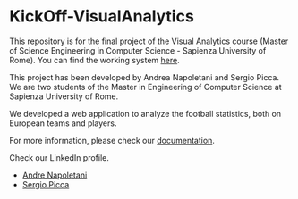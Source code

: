 # KickOff-VisualAnalytics
This repository is for the final project of the Visual Analytics course (Master of Science Engineering in Computer Science - Sapienza University of Rome). You can find the working system [here](https://kickoff.azurewebsites.net).

This project has been developed by Andrea Napoletani and Sergio Picca. We are two students of the Master in Engineering of Computer Science at Sapienza University of Rome.

We developed a web application to analyze the football statistics, both on European teams and players.

For more information, please check our [documentation](https://kickoff-va.github.io/KickOff-VisualAnalytics/).

Check our LinkedIn profile.

* [Andre Napoletani](https://www.linkedin.com/in/andrea-napoletani-aa0b87166/)
* [Sergio Picca](https://www.linkedin.com/in/sergio-picca-801b0b173/)
